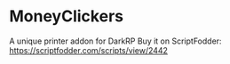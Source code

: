 # MoneyClickers
A unique printer addon for DarkRP
Buy it on ScriptFodder: https://scriptfodder.com/scripts/view/2442
